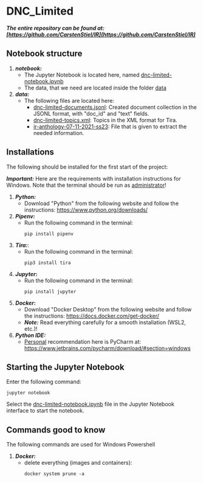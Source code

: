 # DNC_Limited

***The entire repository can be found at: [https://github.com/CarstenStiel/IR](https://github.com/CarstenStiel/IR)***

## Notebook structure

1. ***notebook:***
    - The Jupyter Notebook is located here, named [dnc-limited-notebook.ipynb](dnc-limited-notebook.ipynb)
    - The data, that we need are located inside the folder [data](data)
2. ***data:***
   - The following files are located here:
     * [dnc-limited-documents.jsonl](data/dnc-limited-documents.jsonl): Created document collection in the JSONL format, with "doc_id" and "text" fields.
     * [dnc-limited-topics.xml](data/dnc-limited-topics.xml): Topics in the XML format for Tira.
     * [ir-anthology-07-11-2021-ss23](data/ir-anthology-07-11-2021-ss23.jsonl): File that is given to extract the needed information.

## Installations

The following should be installed for the first start of the project:

***Important:*** Here are the requirements with installation instructions for Windows. Note that the terminal should be run as <ins>administrator</ins>!
1. ***Python:***
   - Download "Python" from the following website and follow the instructions: https://www.python.org/downloads/
2. ***Pipenv:***
   - Run the following command in the terminal:
     ```
     pip install pipenv
     ```
3. ***Tira:***:
   - Run the following command in the terminal:
     ```
     pip3 install tira
     ```
3. ***Jupyter:***
   - Run the following command in the terminal:
      ```
      pip install jupyter
      ```
4. ***Docker:***
   - Download "Docker Desktop" from the following website and follow the instructions: https://docs.docker.com/get-docker/
   - ***Note:*** Read everything carefully for a smooth installation (WSL2, etc.)!
5. ***Python IDE:***
   - <ins>Personal</ins> recommendation here is PyCharm at: https://www.jetbrains.com/pycharm/download/#section=windows 

## Starting the Jupyter Notebook
Enter the following command:
```
jupyter notebook
```
Select the [dnc-limited-notebook.ipynb](dnc-limited-notebook.ipynb) file in the Jupyter Notebook interface to start the notebook.

## Commands good to know
The following commands are used for Windows Powershell
1. ***Docker:***
    - delete everything (images and containers):
        ```
        docker system prune -a
        ```